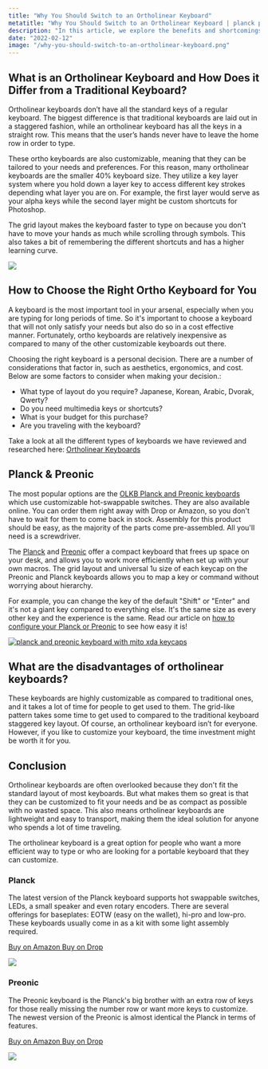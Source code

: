 ```yaml
---
title: "Why You Should Switch to an Ortholinear Keyboard"
metatitle: "Why You Should Switch to an Ortholinear Keyboard | planck preonic 40% keyboard 40 percent keyboard olkb"
description: "In this article, we explore the benefits and shortcomings of ortholinear keyboards so you can make a more informed purchase decision."
date: "2022-02-12"
image: "/why-you-should-switch-to-an-ortholinear-keyboard.png"
---
```


## What is an Ortholinear Keyboard and How Does it Differ from a Traditional Keyboard?

<div class="row align-items-top">
<div class="col-lg-7">

Ortholinear keyboards don’t have all the standard keys of a regular keyboard. The biggest difference is that traditional keyboards are laid out in a staggered fashion, while an ortholinear keyboard has all the keys in a straight row. This means that the user’s hands never have to leave the home row in order to type.

These ortho keyboards are also customizable, meaning that they can be tailored to your needs and preferences. For this reason, many ortholinear keyboards are the smaller 40% keyboard size. They utilize a key layer system where you hold down a layer key to access different key strokes depending what layer you are on. For example, the first layer would serve as your alpha keys while the second layer might be custom shortcuts for Photoshop.

The grid layout makes the keyboard faster to type on because you don't have to move your hands as much while scrolling through symbols. This also takes a bit of remembering the different shortcuts and has a higher learning curve.

</div>
<div class="col-lg-5">

<a href="https://amzn.to/333pMu0">
<img class="img-fluid" src="/planck-left.jpg">
</a>

</div>
</div>

## How to Choose the Right Ortho Keyboard for You

A keyboard is the most important tool in your arsenal, especially when you are typing for long periods of time. So it's important to choose a keyboard that will not only satisfy your needs but also do so in a cost effective manner. Fortunately, ortho keyboards are relatively inexpensive as compared to many of the other customizable keyboards out there.

Choosing the right keyboard is a personal decision. There are a number of considerations that factor in, such as aesthetics, ergonomics, and cost. Below are some factors to consider when making your decision.:

- What type of layout do you require? Japanese, Korean, Arabic, Dvorak, Qwerty?
- Do you need multimedia keys or shortcuts?
- What is your budget for this purchase?
- Are you traveling with the keyboard?

Take a look at all the different types of keyboards we have reviewed and researched here: [Ortholinear Keyboards](/keyboards)

## Planck & Preonic

<div class="row">
<div class="col-lg-8">

The most popular options are the [OLKB Planck and Preonic keyboards](/olkb) which use customizable hot-swappable switches. They are also available online. You can order them right away with Drop or Amazon, so you don't have to wait for them to come back in stock. Assembly for this product should be easy, as the majority of the parts come pre-assembled. All you'll need is a screwdriver.

The [Planck](https://amzn.to/333pMu0) and [Preonic](https://amzn.to/3xzTDbF) offer a compact keyboard that frees up space on your desk, and allows you to work more efficiently when set up with your own macros. The grid layout and universal 1u size of each keycap on the Preonic and Planck keyboards allows you to map a key or command without worrying about hierarchy.

For example, you can change the key of the default "Shift" or "Enter" and it's not a giant key compared to everything else. It's the same size as every other key and the experience is the same. Read our article on [how to configure your Planck or Preonic](/configure) to see how easy it is!

</div>
<div class="col-lg-4">
<a href="/olkb">
<img src="/plank-preonic.jpg" class="img-fluid" alt="planck and preonic keyboard with mito xda keycaps">
</a>
</div>
</div>

## What are the disadvantages of ortholinear keyboards?

These keyboards are highly customizable as compared to traditional ones, and it takes a lot of time for people to get used to them. The grid-like pattern takes some time to get used to compared to the traditional keyboard staggered key layout. Of course, an ortholinear keyboard isn’t for everyone. However, if you like to customize your keyboard, the time investment might be worth it for you.

## Conclusion
Ortholinear keyboards are often overlooked because they don't fit the standard layout of most keyboards. But what makes them so great is that they can be customized to fit your needs and be as compact as possible with no wasted space. This also means ortholinear keyboards are lightweight and easy to transport, making them the ideal solution for anyone who spends a lot of time traveling.

The ortholinear keyboard is a great option for people who want a more efficient way to type or who are looking for a portable keyboard that they can customize.

<div class="row mt-5">
<div class="col-lg-6">

### Planck

The latest version of the Planck keyboard supports hot swappable switches, LEDs, a small speaker and even rotary encoders. There are several offerings for baseplates: EOTW (easy on the wallet), hi-pro and low-pro. These keyboards usually come in as a kit with some light assembly required.

<a class="btn btn-primary mr-2" href="https://amzn.to/333pMu0">
    Buy on Amazon
</a>

<a class="btn btn-secondary mr-2" href="https://drop.com/buy/planck-mechanical-keyboard?utm_source=linkshare&referer=T93XGG">
    Buy on Drop
</a>

<a href="https://www.amazon.com/dp/B08LX7ZXS4?&linkCode=li3&tag=tryorthokey06-20&linkId=0b7b9faf09aac73db64f301ec3da89ce&language=en_US&ref_=as_li_ss_il" target="_blank"><img border="0" src="//ws-na.amazon-adsystem.com/widgets/q?_encoding=UTF8&ASIN=B08LX7ZXS4&Format=_SL250_&ID=AsinImage&MarketPlace=US&ServiceVersion=20070822&WS=1&tag=tryorthokey06-20&language=en_US" ></a><img src="https://ir-na.amazon-adsystem.com/e/ir?t=tryorthokey06-20&language=en_US&l=li3&o=1&a=B08LX7ZXS4" width="1" height="1" border="0" alt="" style="border:none !important; margin:0px !important;" />

</div>
<div class="col-lg-6">

### Preonic

The Preonic keyboard is the Planck's big brother with an extra row of keys for those really missing the number row or want more keys to customize. The newest version of the Preonic is almost identical the Planck in terms of features.

<a class="btn btn-primary mr-2" href="https://amzn.to/3xzTDbF">
    Buy on Amazon
</a>

<a class="btn btn-secondary mr-2" href="https://drop.com/buy/preonic-mechanical-keyboard?utm_source=linkshare&referer=T93XGG">
    Buy on Drop
</a>

<a href="https://www.amazon.com/dp/B08L3WKZ73?&linkCode=li3&tag=tryorthokey06-20&linkId=6af0b7506a61073b0723facda319622d&language=en_US&ref_=as_li_ss_il" target="_blank"><img border="0" src="//ws-na.amazon-adsystem.com/widgets/q?_encoding=UTF8&ASIN=B08L3WKZ73&Format=_SL250_&ID=AsinImage&MarketPlace=US&ServiceVersion=20070822&WS=1&tag=tryorthokey06-20&language=en_US" ></a><img src="https://ir-na.amazon-adsystem.com/e/ir?t=tryorthokey06-20&language=en_US&l=li3&o=1&a=B08L3WKZ73" width="1" height="1" border="0" alt="" style="border:none !important; margin:0px !important;" />

</div>
</div>
